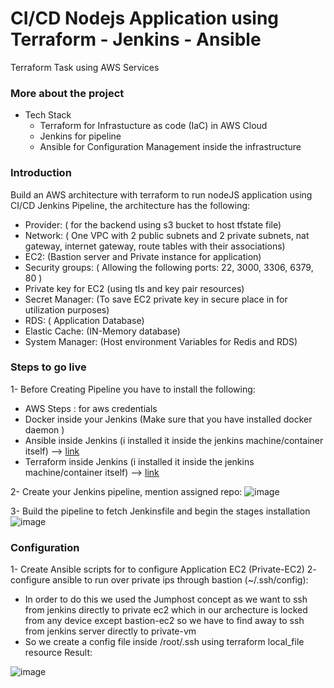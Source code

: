 # CI/CD Nodejs Application using Terraform - Jenkins - Ansible
Terraform Task using AWS Services

### More about the project
* Tech Stack
  - Terraform for Infrastucture as code (IaC) in AWS Cloud
  - Jenkins for pipeline
  - Ansible for Configuration Management inside the infrastructure 

### Introduction 
Build an AWS architecture with terraform to run nodeJS application using CI/CD Jenkins Pipeline, the architecture has the following:
  * Provider: ( for the backend using s3 bucket to host tfstate file)
  * Network: ( One VPC with 2 public subnets and 2 private subnets, nat gateway, internet gateway, route tables with their associations)
  * EC2: (Bastion server and Private instance for application)
  * Security groups: ( Allowing the following ports: 22, 3000, 3306, 6379, 80 )
  * Private key for EC2 (using tls and key pair resources)
  * Secret Manager: (To save EC2 private key in secure place in for utilization purposes)
  * RDS: ( Application Database)
  * Elastic Cache: (IN-Memory database)
  * System Manager: (Host environment Variables for Redis and RDS)
  

### Steps to go live
1- Before Creating Pipeline you have to install the following:
  * AWS Steps : for aws credentials
  * Docker inside your Jenkins (Make sure that you have installed docker daemon )
  * Ansible inside Jenkins (i installed it inside the jenkins machine/container itself)   --> [link](https://docs.ansible.com/ansible/latest/installation_guide/intro_installation.html)
  * Terraform inside Jenkins (i installed it inside the jenkins machine/container itself) --> [link](https://www.terraform.io/downloads)
  
2- Create your Jenkins pipeline, mention assigned repo:
  ![image](https://user-images.githubusercontent.com/30655799/181934660-c367a350-bc53-4eb9-8ac6-3d4c1b67efa2.png)
  
3- Build the pipeline to fetch Jenkinsfile and begin the stages installation
  ![image](https://user-images.githubusercontent.com/30655799/181935047-313db1a9-4730-4d2e-a08f-7f6c9e7f47a6.png)


### Configuration 
1- Create Ansible scripts for to configure Application EC2 (Private-EC2) 
2- configure ansible to run over private ips through bastion (~/.ssh/config):
  * In order to do this we used the Jumphost concept as we want to ssh from jenkins directly to private ec2 which in our archecture is locked from any device except bastion-ec2 so we have to find away to ssh from jenkins server directly to private-vm
  * So we create a config file inside /root/.ssh using terraform local_file resource
  Result:
  
  ![image](https://user-images.githubusercontent.com/30655799/181935328-33493bee-9378-425a-836a-6413d3b3f1cd.png)
